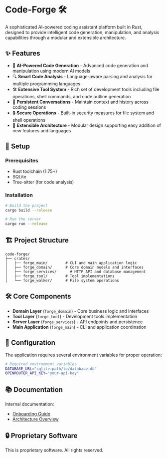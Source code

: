 # Code-Forge 🛠️

A sophisticated AI-powered coding assistant platform built in Rust, designed to provide intelligent code generation, manipulation, and analysis capabilities through a modular and extensible architecture.

## ✨ Features

- 🤖 **AI-Powered Code Generation** - Advanced code generation and manipulation using modern AI models
- 🔍 **Smart Code Analysis** - Language-aware parsing and analysis for multiple programming languages
- 🛠️ **Extensive Tool System** - Rich set of development tools including file operations, shell commands, and code outline generation
- 💾 **Persistent Conversations** - Maintain context and history across coding sessions  
- 🔒 **Secure Operations** - Built-in security measures for file system and shell operations
- 🔌 **Extensible Architecture** - Modular design supporting easy addition of new features and languages

## 🚀 Setup

### Prerequisites

- Rust toolchain (1.75+)
- SQLite
- Tree-sitter (for code analysis)

### Installation

```bash
# Build the project
cargo build --release

# Run the server
cargo run --release
```

## 🏗️ Project Structure

```
code-forge/
├── crates/
│   ├── forge_main/        # CLI and main application logic
│   ├── forge_domain/      # Core domain models and interfaces
│   ├── forge_services/      # HTTP API and database management
│   ├── forge_tool/        # Tool implementations
│   └── forge_walker/      # File system operations
```

## 🛠️ Core Components

- **Domain Layer** (`forge_domain`) - Core business logic and interfaces
- **Tool Layer** (`forge_tool`) - Development tools implementation
- **Server Layer** (`forge_services`) - API endpoints and persistence
- **Main Application** (`forge_main`) - CLI and application coordination

## 🔧 Configuration

The application requires several environment variables for proper operation:

```bash
# Required environment variables
DATABASE_URL="sqlite:path/to/database.db"
OPENROUTER_API_KEY="your-api-key"
```

## 📚 Documentation

Internal documentation:
- [Onboarding Guide](docs/onboarding.md)
- [Architecture Overview](docs/architecture.md)

## 🔒 Proprietary Software

This is proprietary software. All rights reserved.